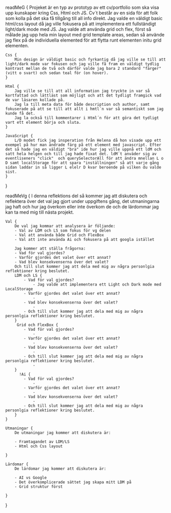 readMeG {
Projeket är en typ av prototyp av ett cv/portfolio som ska visa upp kunskaper kring Css, Html och JS. Cv´t består av en sida för att folk som kolla på det ska få tillgång till all info direkt. Jag valde en väldigt basic html/css layout då jag ville fokusera på att implementera ett fullständigt light/dark mode med JS.
Jag valde att använda grid och flex, först så målade jag upp hela min layout med grid template areas, sedan så använde jag flex på de individuella elemented för att flytta runt elementen initu grid elementen.

    Css {
        Min design är väldigt basic och fyrkantig då jag ville se till att light/dark mode var fokusen och jag ville få fram en väldigt tydlig kontrast mellan de två och därför valde jag bara 2 standard "färger" (vitt o svart) och sedan teal för (on hover).
    }

    Html {
        Jag ville se till att all information jag tryckte in var så kortfattad och lättläst som möjligt och att det tydligt framgick vad de var läsaren kollade på.
        Jag la till meta data för både description och author, samt fokuserade på att se till att allt i hmtl´n var så semantiskt som jag kunde få det.
        Jag la också till kommentarer i Html´n för att göra det tydligt vart ett element börja och sluta.
    }

    JavaScript {
        L/D modet fick jag insperation från Helena då hon visade upp ett exempel på hur man ändrade färg på ett element med javascript. Efter det så hade jag en väldigt "bra" ide hur jag ville uppnå ett ldM och satt hela helgen och till jag hade fixat det. ldM´t anväder sig av eventliseners "click"  och querySelectorAll för att ändra mnellan L o D samt localStorage för att spara "inställningen" så att varje gång sidan laddar in så ligger L elelr D kvar beroende på vilken du valde sist.
    }

}

readMeVg {
I denna reflektions del så kommer jag att diskutera och reflektera över det val jag gjort under uppgiftens gång, det utmaningarna jag haft och hur jag överkom eller inte överkom de och de lärdommar jag kan ta med mig till nästa projekt.

    Val {
        De val jag kommar att analysera är följande:
        - Val av LDM och LS som fokus för vg delen
        - Val att använda både Grid och FlexBox
        - Val att inte använda Ai och fokusera på att googla istället

        Jag kommer att ställa frågorna:
        - Vad för val gjordes?
        - Varför gjordes det valet över ett annat?
        - Vad blev konsekvenserna över det valet?
        Och till slut kommer jag att dela med mig av några personlgia reflektioner kring beslutet.
        LDM och LS {
            - Vad för val gjordes?
                - Jag valde att implementera ett Light och Dark mode med LocalStorage
            - Varför gjordes det valet över ett annat?
                -
            - Vad blev konsekvenserna över det valet?
                -
            - Och till slut kommer jag att dela med mig av några personlgia reflektioner kring beslutet.
        }
         Grid och FlexBox {
            - Vad för val gjordes?
                -
            - Varför gjordes det valet över ett annat?
                -
            - Vad blev konsekvenserna över det valet?
                -
            - Och till slut kommer jag att dela med mig av några personlgia reflektioner kring beslutet.
                -
        }
          !Ai {
            - Vad för val gjordes?
                -
            - Varför gjordes det valet över ett annat?
                -
            - Vad blev konsekvenserna över det valet?
                -
            - Och till slut kommer jag att dela med mig av några personlgia reflektioner kring beslutet.
        }
    }

    Utmaningar {
        De utmaningar jag kommer att diskutera är:

        - Framtagandet av LDM/LS
        - Html och Css layout

    }
    
    Lärdomar {
        De lärdomar jag kommer att diskutera är:

        - AI vs Google
        - Det överkomplicerade sättet jag skapa mitt LDM på
        - Grid struktur först

    }

}
